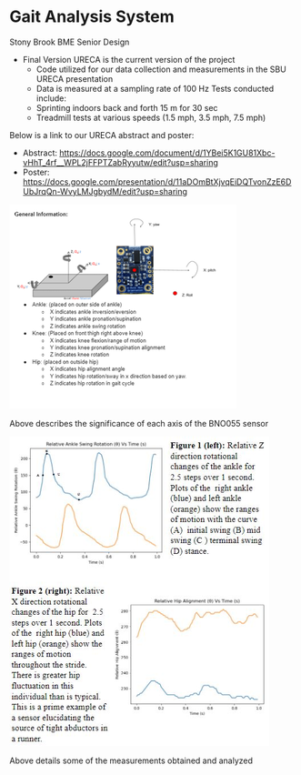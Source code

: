 # Gait Analysis System
Stony Brook BME Senior Design
- Final Version URECA is the current version of the project
  -  Code utilized for our data collection and measurements in the SBU URECA presentation
  -  Data is measured at a sampling rate of 100 Hz
Tests conducted include:
  - Sprinting indoors back and forth 15 m for 30 sec
  -  Treadmill tests at various speeds (1.5 mph, 3.5 mph, 7.5 mph)

Below is a link to our URECA abstract and poster:
  - Abstract: https://docs.google.com/document/d/1YBei5K1GU81Xbc-vHhT_4rf__WPL2jFFPTZabRyyutw/edit?usp=sharing
  - Poster: https://docs.google.com/presentation/d/11aDOmBtXjvqEiDQTvonZzE6DUbJrqQn-WvyLMJgbydM/edit?usp=sharing


![General Info](/ImagesFolder/General_Info.png)

Above describes the significance of each axis of the BNO055 sensor

![Some Data](/ImagesFolder/Gait_image.JPG)

Above details some of the measurements obtained and analyzed 
